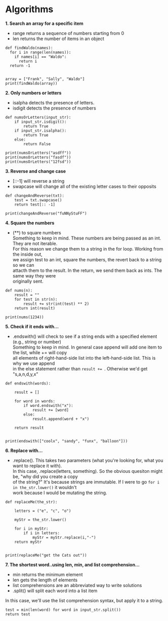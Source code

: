 # Algorithms

**1. Search an array for a specific item**

- range returns a sequence of numbers starting from 0
- len returns the number of items in an object
```
def findWaldo(names):
  for i in range(len(names)):
    if names[i] == "Waldo":
      return i
  return -1
  

array = ["Frank", "Sally", "Waldo"]
print(findWaldo(array))
```

**2. Only numbers or letters**
- isalpha detects the presence of letters.
- isdigit detects the presence of numbers

```
def numsOrLetters(input_str):
    if input_str.isdigit():
        return True
    if input_str.isalpha():
        return True
    else:
        return False
    
print(numsOrLetters("asdff"))
print(numsOrLetters("fasdf"))
print(numsOrLetters("12fsd"))
```

**3. Reverse and change case**
- [::-1] will reverse a string
- swapcase will change all of the existing letter cases to their opposits

```
def changeAndReverse(txt):
    test = txt.swapcase()
    return test[:: -1]
  
print(changeAndReverse("fuNNyStuFF")
```

**4. Square the numbers**
-  (**) to square numbers    
Something to keep in mind.  These numbers are being passed as an int.  They are not iterable.    
For this reason we change them to a string in the for loop. Working from the inside out,    
we assign test to an int, square the numbers, the revert back to a string so we can    
attacth them to the result.  In the return, we send them back as ints.  The same way they were    
originally sent.

```
def nums(n):
    result = ""
    for test in str(n):
        result += str(int(test) ** 2)
    return int(result)

print(nums(1234))
```

**5. Check if it ends with...**
- .endswith() will check to see if a string ends with a specified element (e.g., string or number)   
Something to keep in mind. In general case append will add one item to the list, while += will copy    
all elements of right-hand-side list into the left-hand-side list.  This is why we use append    
in the else statement rather than ```result += ```.  Otherwise we'd get "s,a,n,d,y,x"

```
def endswith(words):
    
    result = []
    
    for word in words:
        if word.endswith("x"):
            result += [word]
        else:
            result.append(word + "x")
            
    return result


print(endswith(["coolx", "sandy", "funx", "balloon"]))

```

**6. Replace with...**
- .replace().  This takes two parameters (what you're looking for, what you want to replace it with).    
In this case, .replace(letters, something).  So the obvious quesiton might be, "why did you create a copy    
of the string?"  It's because strings are immutable.  If I were to go ```for i in the_str.lower()``` it wouldn't    
work because I would be mutating the string.

```
def replaceMe(the_str):
    
    letters = ("e", "c", "o")
    
    myStr = the_str.lower()
    
    for i in myStr:
        if i in letters:
            myStr = myStr.replace(i,"-")
    return myStr
    

print(replaceMe("get the Cats out"))
```

**7. The shortest word..using len, min, and list comprehension...**
- min returns the minimum element 
- len gets the length of elements
- list comprehensions are an abbreviated way to write solutions
- .split() will split each word into a list item

In this case, we'll use the list comprehension syntax, but apply it to a string.

```
test = min(len(word) for word in input_str.split())
return test

```


